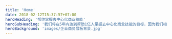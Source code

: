 ```yaml
---
title: 'Home'
date: 2018-02-12T15:37:57+07:00
heroHeading: '帮你掌握去中心化商业技能'
heroSubHeading: '我们将在5年内达到帮助1亿人掌握去中心化商业技能的目标，因为我们相信每多一个人理解去中心化商业，就能为社会多带来一份财富'
heroBackground: 'images/企业商务展板背景.jpg'
---
```

